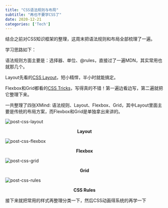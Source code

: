 ```yaml
---
title: "CSS语法规则与布局"
subtitle: "再也不要学CSS了"
date: 2020-12-21
categories: ['Tech']
---
```


结合之前对CSS知识框架的整理，这周末把语法规则和布局全部梳理了一遍。

学习思路如下：

语法规则方面主要是：选择器、单位、@rules，直接过了一遍MDN，其实常用也就那几个。

Layout先看的[CSS Layout](https://zh.learnlayout.com/)，短小精悍，半小时就能搞定。

Flexbox和Grid都看的[CSS Tricks](https://css-tricks.com/guides/)，写得真的不错！第一遍边看边写，第二遍就把它整理下来。

一共整理了四张XMind: 语法规则、Layout、Flexbox、Grid，其中Layout里面主要是传统的布局方案，而Flexbox和Grid是单独拿出来讲的。

![post-css-layout](/img/post-css-layout.svg)

<center><b>Layout</b></center>



![post-css-flexbox](/img/post-css-flexbox.svg)

<center><b>Flexbox</b></center>



![post-css-grid](/img/post-css-grid.svg)

<center><b>Grid</b></center>



![post-css-rules](/img/post-css-rules.svg)

<center><b>CSS Rules</b></center>

接下来就把常用的样式再整理分类一下，然后CSS动画得系统的再学一下

